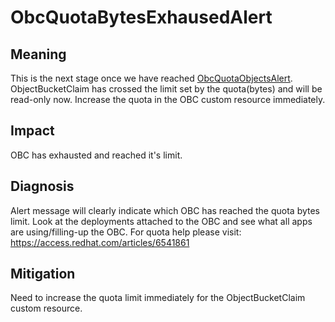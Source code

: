 # ObcQuotaBytesExhausedAlert

## Meaning

This is the next stage once we have reached [ObcQuotaObjectsAlert](ObcQuotaObjectsAlert.md).
ObjectBucketClaim has crossed the limit set by the quota(bytes) and will be
read-only now. Increase the quota in the OBC custom resource immediately.

## Impact

OBC has exhausted and reached it's limit.

## Diagnosis

Alert message will clearly indicate which OBC has reached the quota bytes limit.
Look at the deployments attached to the OBC and see what all apps are
using/filling-up the OBC.
For quota help please visit: https://access.redhat.com/articles/6541861

## Mitigation

Need to increase the quota limit immediately for the ObjectBucketClaim custom resource.

